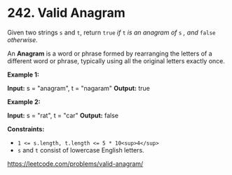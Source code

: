 # 242. Valid Anagram

Given two strings `s` and `t`, return `true` _if_ `t` _is an anagram of_ `s` _,
and_ `false` _otherwise_.

An **Anagram** is a word or phrase formed by rearranging the letters of a
different word or phrase, typically using all the original letters exactly once.

**Example 1:**

**Input:** s = "anagram", t = "nagaram" **Output:** true

**Example 2:**

**Input:** s = "rat", t = "car" **Output:** false

**Constraints:**

- `1 <= s.length, t.length <= 5 * 10<sup>4</sup>`
- `s` and `t` consist of lowercase English letters.

https://leetcode.com/problems/valid-anagram/
